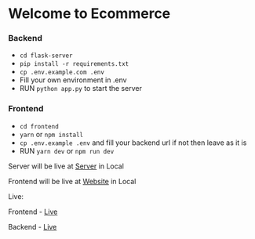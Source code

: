 # Welcome to Ecommerce

### **Backend**

* `cd flask-server`
* `pip install -r requirements.txt`
* `cp .env.example.com .env`
* Fill your own environment in .env
* RUN `python app.py` to start the server

### **Frontend**

* `cd frontend`
* `yarn` or `npm install`
* `cp .env.example .env` and fill your backend url if not then leave as it is
* RUN `yarn dev` or `npm run dev`


Server will be live at [Server](http://localhost:5000) in Local

Frontend will be live at [Website](http://localhost:5173) in Local

Live:

Frontend - [Live](https://ecommerce-product.harshkeshri.com)

Backend - [Live](https://ecommerce-product-backend.harshkeshri.com)
